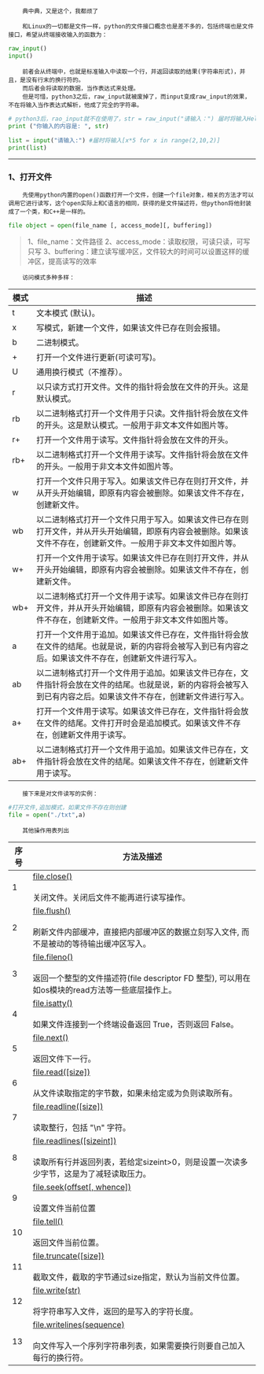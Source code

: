 		典中典，又是这个，我都烦了

		和Linux的一切都是文件一样，python的文件接口概念也是差不多的，包括终端也是文件接口，希望从终端接收输入的函数为：

```python
raw_input()
input()
```

		前者会从终端中，也就是标准输入中读取一个行，并返回读取的结果(字符串形式)，并且，是没有行末的换行符的。
		而后者会将读取的数据，当作表达式来处理。
		但是可惜，python3之后，raw_input就被废掉了，而input变成raw_input的效果，不在将输入当作表达式解析，他成了完全的字符串。

```python
# python3后，rao_input就不在使用了，str = raw_input("请输入：") 届时将输入Hello Python  
print ("你输入的内容是: ", str)  
  
list = input("请输入:") #届时将输入[x*5 for x in range(2,10,2)]  
print(list)

```

---
### 1、打开文件
		先使用python内置的open()函数打开一个文件，创建一个file对象，相关的方法才可以调用它进行读写，这个open实际上和C语言的相同，获得的是文件描述符，但python将他封装成了一个类，和C++是一样的。

```python
file object = open(file_name [, access_mode][, buffering])
```

> 1、file_name：文件路径
> 2、access_mode：读取权限，可读只读，可写只写
> 3、buffering：建立读写缓冲区，文件较大的时间可以设置这样的缓冲区，提高读写的效率

		访问模式多种多样：

|模式|描述|
|---|---|
|t|文本模式 (默认)。|
|x|写模式，新建一个文件，如果该文件已存在则会报错。|
|b|二进制模式。|
|+|打开一个文件进行更新(可读可写)。|
|U|通用换行模式（不推荐）。|
|r|以只读方式打开文件。文件的指针将会放在文件的开头。这是默认模式。|
|rb|以二进制格式打开一个文件用于只读。文件指针将会放在文件的开头。这是默认模式。一般用于非文本文件如图片等。|
|r+|打开一个文件用于读写。文件指针将会放在文件的开头。|
|rb+|以二进制格式打开一个文件用于读写。文件指针将会放在文件的开头。一般用于非文本文件如图片等。|
|w|打开一个文件只用于写入。如果该文件已存在则打开文件，并从开头开始编辑，即原有内容会被删除。如果该文件不存在，创建新文件。|
|wb|以二进制格式打开一个文件只用于写入。如果该文件已存在则打开文件，并从开头开始编辑，即原有内容会被删除。如果该文件不存在，创建新文件。一般用于非文本文件如图片等。|
|w+|打开一个文件用于读写。如果该文件已存在则打开文件，并从开头开始编辑，即原有内容会被删除。如果该文件不存在，创建新文件。|
|wb+|以二进制格式打开一个文件用于读写。如果该文件已存在则打开文件，并从开头开始编辑，即原有内容会被删除。如果该文件不存在，创建新文件。一般用于非文本文件如图片等。|
|a|打开一个文件用于追加。如果该文件已存在，文件指针将会放在文件的结尾。也就是说，新的内容将会被写入到已有内容之后。如果该文件不存在，创建新文件进行写入。|
|ab|以二进制格式打开一个文件用于追加。如果该文件已存在，文件指针将会放在文件的结尾。也就是说，新的内容将会被写入到已有内容之后。如果该文件不存在，创建新文件进行写入。|
|a+|打开一个文件用于读写。如果该文件已存在，文件指针将会放在文件的结尾。文件打开时会是追加模式。如果该文件不存在，创建新文件用于读写。|
|ab+|以二进制格式打开一个文件用于追加。如果该文件已存在，文件指针将会放在文件的结尾。如果该文件不存在，创建新文件用于读写。|


		接下来是对文件读写的实例：

```python
#打开文件,追加模式，如果文件不存在则创建
file = open("./txt",a)
```

		其他操作用表列出

|序号|方法及描述|
|---|---|
|1|[file.close()](https://www.runoob.com/python/file-close.html)<br><br>关闭文件。关闭后文件不能再进行读写操作。|
|2|[file.flush()](https://www.runoob.com/python/file-flush.html)<br><br>刷新文件内部缓冲，直接把内部缓冲区的数据立刻写入文件, 而不是被动的等待输出缓冲区写入。|
|3|[file.fileno()](https://www.runoob.com/python/file-fileno.html)<br><br>返回一个整型的文件描述符(file descriptor FD 整型), 可以用在如os模块的read方法等一些底层操作上。|
|4|[file.isatty()](https://www.runoob.com/python/file-isatty.html)<br><br>如果文件连接到一个终端设备返回 True，否则返回 False。|
|5|[file.next()](https://www.runoob.com/python/file-next.html)<br><br>返回文件下一行。|
|6|[file.read([size])](https://www.runoob.com/python/python-file-read.html)<br><br>从文件读取指定的字节数，如果未给定或为负则读取所有。|
|7|[file.readline([size])](https://www.runoob.com/python/file-readline.html)<br><br>读取整行，包括 "\n" 字符。|
|8|[file.readlines([sizeint])](https://www.runoob.com/python/file-readlines.html)<br><br>读取所有行并返回列表，若给定sizeint>0，则是设置一次读多少字节，这是为了减轻读取压力。|
|9|[file.seek(offset[, whence])](https://www.runoob.com/python/file-seek.html)<br><br>设置文件当前位置|
|10|[file.tell()](https://www.runoob.com/python/file-tell.html)<br><br>返回文件当前位置。|
|11|[file.truncate([size])](https://www.runoob.com/python/file-truncate.html)<br><br>截取文件，截取的字节通过size指定，默认为当前文件位置。|
|12|[file.write(str)](https://www.runoob.com/python/python-file-write.html)<br><br>将字符串写入文件，返回的是写入的字符长度。|
|13|[file.writelines(sequence)](https://www.runoob.com/python/file-writelines.html)<br><br>向文件写入一个序列字符串列表，如果需要换行则要自己加入每行的换行符。|


